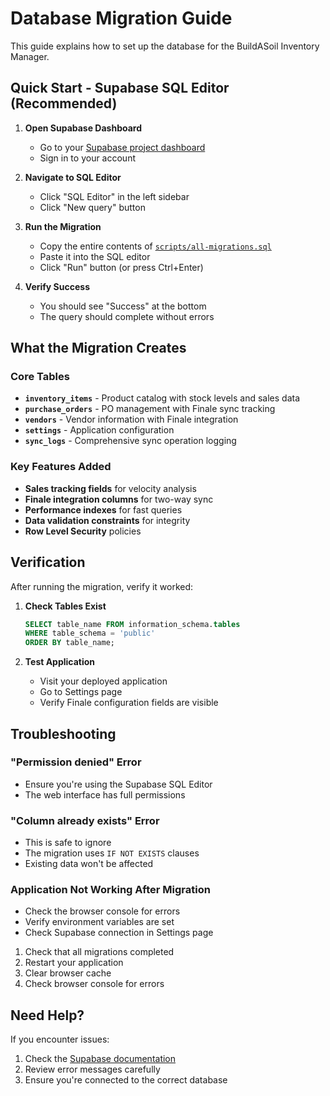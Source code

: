 # Database Migration Guide

This guide explains how to set up the database for the BuildASoil Inventory Manager.

## Quick Start - Supabase SQL Editor (Recommended)

1. **Open Supabase Dashboard**
   - Go to your [Supabase project dashboard](https://app.supabase.com)
   - Sign in to your account

2. **Navigate to SQL Editor**
   - Click "SQL Editor" in the left sidebar
   - Click "New query" button

3. **Run the Migration**
   - Copy the entire contents of [`scripts/all-migrations.sql`](../scripts/all-migrations.sql)
   - Paste it into the SQL editor
   - Click "Run" button (or press Ctrl+Enter)

4. **Verify Success**
   - You should see "Success" at the bottom
   - The query should complete without errors

## What the Migration Creates

### Core Tables
- **`inventory_items`** - Product catalog with stock levels and sales data
- **`purchase_orders`** - PO management with Finale sync tracking
- **`vendors`** - Vendor information with Finale integration
- **`settings`** - Application configuration
- **`sync_logs`** - Comprehensive sync operation logging

### Key Features Added
- **Sales tracking fields** for velocity analysis
- **Finale integration columns** for two-way sync
- **Performance indexes** for fast queries
- **Data validation constraints** for integrity
- **Row Level Security** policies

## Verification

After running the migration, verify it worked:

1. **Check Tables Exist**
   ```sql
   SELECT table_name FROM information_schema.tables 
   WHERE table_schema = 'public' 
   ORDER BY table_name;
   ```

2. **Test Application**
   - Visit your deployed application
   - Go to Settings page
   - Verify Finale configuration fields are visible

## Troubleshooting

### "Permission denied" Error
- Ensure you're using the Supabase SQL Editor
- The web interface has full permissions

### "Column already exists" Error
- This is safe to ignore
- The migration uses `IF NOT EXISTS` clauses
- Existing data won't be affected

### Application Not Working After Migration
- Check the browser console for errors
- Verify environment variables are set
- Check Supabase connection in Settings page
1. Check that all migrations completed
2. Restart your application
3. Clear browser cache
4. Check browser console for errors

## Need Help?

If you encounter issues:
1. Check the [Supabase documentation](https://supabase.com/docs/guides/database)
2. Review error messages carefully
3. Ensure you're connected to the correct database